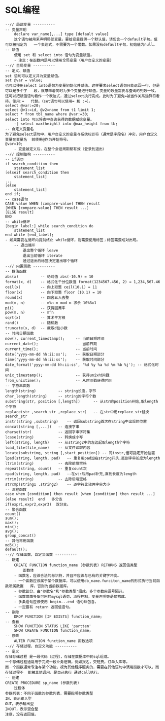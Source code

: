 # SQL编程 
    --// 局部变量 ----------
    -- 变量声明
        declare var_name[,...] type [default value]
        这个语句被用来声明局部变量。要给变量提供一个默认值，请包含一个default子句。值可以被指定为   一个表达式，不需要为一个常数。如果没有default子句，初始值为null。
    -- 赋值
        使用 set 和 select into 语句为变量赋值。
        - 注意：在函数内是可以使用全局变量（用户自定义的变量）
    --// 全局变量 ----------
    -- 定义、赋值
    set 语句可以定义并为变量赋值。
    set @var = value;
    也可以使用select into语句为变量初始化并赋值。这样要求select语句只能返回一行，但是可以是多个字   段，就意味着同时为多个变量进行赋值，变量的数量需要与查询的列数一致。
    还可以把赋值语句看作一个表达式，通过select执行完成。此时为了避免=被当作关系运算符看待，使用:=   代替。（set语句可以使用= 和 :=）。
    select @var:=20;
    select @v1:=id, @v2=name from t1 limit 1;
    select * from tbl_name where @var:=30;
    select into 可以将表中查询获得的数据赋给变量。
        -| select max(height) into @max_height from tb;
    -- 自定义变量名
    为了避免select语句中，用户自定义的变量与系统标识符（通常是字段名）冲突，用户自定义变量在变量名  前使用@作为开始符号。
    @var=10;
        - 变量被定义后，在整个会话周期都有效（登录到退出）
    --// 控制结构 ----------
    -- if语句
    if search_condition then
        statement_list   
    [elseif search_condition then
        statement_list]
    ...
    [else
        statement_list]
    end if;
    -- case语句
    CASE value WHEN [compare-value] THEN result
    [WHEN [compare-value] THEN result ...]
    [ELSE result]
    END
    -- while循环
    [begin_label:] while search_condition do
        statement_list
    end while [end_label];
    - 如果需要在循环内提前终止 while循环，则需要使用标签；标签需要成对出现。
        -- 退出循环
            退出整个循环 leave
            退出当前循环 iterate
            通过退出的标签决定退出哪个循环
    --// 内置函数 ----------
    -- 数值函数
    abs(x)          -- 绝对值 abs(-10.9) = 10
    format(x, d)    -- 格式化千分位数值 format(1234567.456, 2) = 1,234,567.46
    ceil(x)         -- 向上取整 ceil(10.1) = 11
    floor(x)        -- 向下取整 floor (10.1) = 10
    round(x)        -- 四舍五入去整
    mod(m, n)       -- m%n m mod n 求余 10%3=1
    pi()            -- 获得圆周率
    pow(m, n)       -- m^n
    sqrt(x)         -- 算术平方根
    rand()          -- 随机数
    truncate(x, d)  -- 截取d位小数
    -- 时间日期函数
    now(), current_timestamp();     -- 当前日期时间
    current_date();                 -- 当前日期
    current_time();                 -- 当前时间
    date('yyyy-mm-dd hh:ii:ss');    -- 获取日期部分
    time('yyyy-mm-dd hh:ii:ss');    -- 获取时间部分
    date_format('yyyy-mm-dd hh:ii:ss', '%d %y %a %d %m %b %j'); -- 格式化时间
    unix_timestamp();               -- 获得unix时间戳
    from_unixtime();                -- 从时间戳获得时间
    -- 字符串函数
    length(string)          -- string长度，字节
    char_length(string)     -- string的字符个数
    substring(str, position [,length])      -- 从str的position开始,取length个字符
    replace(str ,search_str ,replace_str)   -- 在str中用replace_str替换search_str
    instr(string ,substring)    -- 返回substring首次在string中出现的位置
    concat(string [,...])   -- 连接字串
    charset(str)            -- 返回字串字符集
    lcase(string)           -- 转换成小写
    left(string, length)    -- 从string2中的左边起取length个字符
    load_file(file_name)    -- 从文件读取内容
    locate(substring, string [,start_position]) -- 同instr,但可指定开始位置
    lpad(string, length, pad)   -- 重复用pad加在string开头,直到字串长度为length
    ltrim(string)           -- 去除前端空格
    repeat(string, count)   -- 重复count次
    rpad(string, length, pad)   --在str后用pad补充,直到长度为length
    rtrim(string)           -- 去除后端空格
    strcmp(string1 ,string2)    -- 逐字符比较两字串大小
    -- 流程函数
    case when [condition] then result [when [condition] then result ...] [else result]  end   多分支
    if(expr1,expr2,expr3)  双分支。
    -- 聚合函数
    count()
    sum();
    max();
    min();
    avg();
    group_concat()
    -- 其他常用函数
    md5();
    default();
    --// 存储函数，自定义函数 ----------
    -- 新建
        CREATE FUNCTION function_name (参数列表) RETURNS 返回值类型
            函数体
        - 函数名，应该合法的标识符，并且不应该与已有的关键字冲突。
        - 一个函数应该属于某个数据库，可以使用db_name.funciton_name的形式执行当前函数所属数据   库，否则为当前数据库。
        - 参数部分，由"参数名"和"参数类型"组成。多个参数用逗号隔开。
        - 函数体由多条可用的mysql语句，流程控制，变量声明等语句构成。
        - 多条语句应该使用 begin...end 语句块包含。
        - 一定要有 return 返回值语句。
    -- 删除
        DROP FUNCTION [IF EXISTS] function_name;
    -- 查看
        SHOW FUNCTION STATUS LIKE 'partten'
        SHOW CREATE FUNCTION function_name;
    -- 修改
        ALTER FUNCTION function_name 函数选项
    --// 存储过程，自定义功能 ----------
    -- 定义
    存储存储过程 是一段代码（过程），存储在数据库中的sql组成。
    一个存储过程通常用于完成一段业务逻辑，例如报名，交班费，订单入库等。
    而一个函数通常专注与某个功能，视为其他程序服务的，需要在其他语句中调用函数才可以，而存储过程不  能被其他调用，是自己执行 通过call执行。
    -- 创建
    CREATE PROCEDURE sp_name (参数列表)
        过程体
    参数列表：不同于函数的参数列表，需要指明参数类型
    IN，表示输入型
    OUT，表示输出型
    INOUT，表示混合型
    注意，没有返回值。


